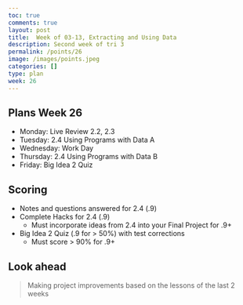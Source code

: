 ```yaml
---
toc: true
comments: true
layout: post
title:  Week of 03-13, Extracting and Using Data 
description: Second week of tri 3
permalink: /points/26
image: /images/points.jpeg
categories: []
type: plan
week: 26
---
```


## Plans Week 26
> 
- Monday: Live Review 2.2, 2.3
- Tuesday: 2.4 Using Programs with Data A
- Wednesday: Work Day
- Thursday: 2.4 Using Programs with Data B
- Friday: Big Idea 2 Quiz

## Scoring
- Notes and questions answered for 2.4 (.9)
- Complete Hacks for 2.4 (.9)
    - Must incorporate ideas from 2.4 into your Final Project for .9+
- Big Idea 2 Quiz (.9 for > 50%) with test corrections 
    - Must score > 90% for .9+

## Look ahead
> Making project improvements based on the lessons of the last 2 weeks 